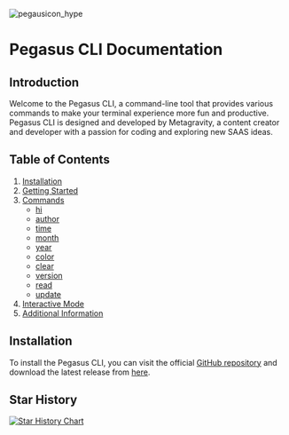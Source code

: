 ![pegausicon_hype](https://github.com/meta-gravity/Pegasus-cli/assets/108740247/f6ecd744-fd2c-455e-9798-086cf9d64f04)

# Pegasus CLI Documentation

## Introduction

Welcome to the Pegasus CLI, a command-line tool that provides various commands to make your terminal experience more fun and productive. Pegasus CLI is designed and developed by Metagravity, a content creator and developer with a passion for coding and exploring new SAAS ideas.

## Table of Contents

1. [Installation](#installation)
2. [Getting Started](#getting-started)
3. [Commands](#commands)
   - [hi](#hi-command)
   - [author](#author-command)
   - [time](#time-command)
   - [month](#month-command)
   - [year](#year-command)
   - [color](#color-command)
   - [clear](#clear-command)
   - [version](#version-command)
   - [read](#read-command)
   - [update](#update-command)
4. [Interactive Mode](#interactive-mode)
5. [Additional Information](#additional-information)

## Installation

To install the Pegasus CLI, you can visit the official [GitHub repository](https://github.com/meta-gravity/Pegasus-cli/releases/latest) and download the latest release from [here](https://github.com/meta-gravity/Pegasus-cli/releases/latest).

## Star History

<a href="https://star-history.com/#meta-gravity/plug&meta-gravity/Pegasus-cli&Date">
  <picture>
    <source media="(prefers-color-scheme: dark)" srcset="https://api.star-history.com/svg?repos=meta-gravity/plug,meta-gravity/Pegasus-cli&type=Date&theme=dark" />
    <source media="(prefers-color-scheme: light)" srcset="https://api.star-history.com/svg?repos=meta-gravity/plug,meta-gravity/Pegasus-cli&type=Date" />
    <img alt="Star History Chart" src="https://api.star-history.com/svg?repos=meta-gravity/plug,meta-gravity/Pegasus-cli&type=Date" />
  </picture>
</a>

